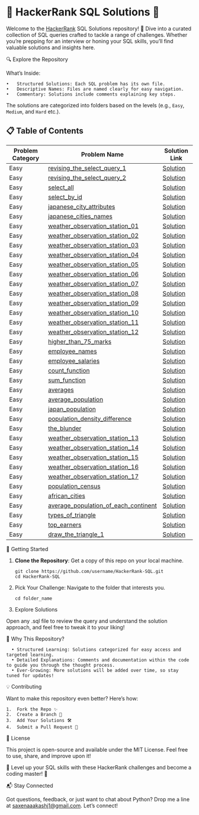 # 🌟 HackerRank SQL Solutions 🌟

Welcome to the [HackerRank](https://www.hackerrank.com/) SQL Solutions repository! 🚀 Dive into a curated collection of SQL queries crafted to tackle a range of challenges. Whether you’re prepping for an interview or honing your SQL skills, you’ll find valuable solutions and insights here.

🔍 Explore the Repository

What’s Inside:

    •	Structured Solutions: Each SQL problem has its own file.
    •	Descriptive Names: Files are named clearly for easy navigation.
    •	Commentary: Solutions include comments explaining key steps.

The solutions are categorized into folders based on the levels (e.g., `Easy`, `Medium`, and `Hard` etc.).

## 📋 Table of Contents

| Problem Category | Problem Name                                                                                                               | Solution Link                                                                                                          |
| ---------------- | -------------------------------------------------------------------------------------------------------------------------- | ---------------------------------------------------------------------------------------------------------------------- |
| Easy             | [revising_the_select_query_1](https://www.hackerrank.com/challenges/revising-the-select-query/problem)                     | [Solution](https://github.com/saxenaaakashj1/HackerRank-SQL/blob/master/revising_the_select_query_1.sql)               |
| Easy             | [revising_the_select_query_2](https://www.hackerrank.com/challenges/revising-the-select-query-2/problem)                   | [Solution](https://github.com/saxenaaakashj1/HackerRank-SQL/blob/master/revising_the_select_query_2.sql)               |
| Easy             | [select_all](https://www.hackerrank.com/challenges/select-all-sql/problem)                                                 | [Solution](https://github.com/saxenaaakashj1/HackerRank-SQL/blob/master/select_all.sql)                                |
| Easy             | [select_by_id](https://www.hackerrank.com/challenges/select-by-id/problem)                                                 | [Solution](https://github.com/saxenaaakashj1/HackerRank-SQL/blob/master/Easy/select_by_id.sql)                         |
| Easy             | [japanese_city_attributes](https://www.hackerrank.com/challenges/japanese-cities-attributes/problem)                       | [Solution](https://github.com/saxenaaakashj1/HackerRank-SQL/blob/master/Easy/japanese_city_attributes.sql)             |
| Easy             | [japanese_cities_names](https://www.hackerrank.com/challenges/japanese-cities-name/problem)                                | [Solution](https://github.com/saxenaaakashj1/HackerRank-SQL/blob/master/Easy/japanese_cities_names.sql)                |
| Easy             | [weather_observation_station_01](https://www.hackerrank.com/challenges/weather-observation-station-1/problem)              | [Solution](https://github.com/saxenaaakashj1/HackerRank-SQL/blob/master/Easy/weather_observation_station_1.sql)        |
| Easy             | [weather_observation_station_02](https://www.hackerrank.com/challenges/weather-observation-station-2/problem)              | [Solution](https://github.com/saxenaaakashj1/HackerRank-SQL/blob/master/Easy/weather_observation_station_2.sql)        |
| Easy             | [weather_observation_station_03](https://www.hackerrank.com/challenges/weather-observation-station-3/problem)              | [Solution](https://github.com/saxenaaakashj1/HackerRank-SQL/blob/master/Easy/weather_observation_station_3.sql)        |
| Easy             | [weather_observation_station_04](https://www.hackerrank.com/challenges/weather-observation-station-4/problem)              | [Solution](https://github.com/saxenaaakashj1/HackerRank-SQL/blob/master/Easy/weather_observation_station_4.sql)        |
| Easy             | [weather_observation_station_05](https://www.hackerrank.com/challenges/weather-observation-station-5/problem)              | [Solution](https://github.com/saxenaaakashj1/HackerRank-SQL/blob/master/Easy/weather_observation_station_5.sql)        |
| Easy             | [weather_observation_station_06](https://www.hackerrank.com/challenges/weather-observation-station-6/problem)              | [Solution](https://github.com/saxenaaakashj1/HackerRank-SQL/blob/master/Easy/weather_observation_station_6.sql)        |
| Easy             | [weather_observation_station_07](https://www.hackerrank.com/challenges/weather-observation-station-7/problem)              | [Solution](https://github.com/saxenaaakashj1/HackerRank-SQL/blob/master/Easy/weather_observation_station_7.sql)        |
| Easy             | [weather_observation_station_08](https://www.hackerrank.com/challenges/weather-observation-station-8/problem)              | [Solution](https://github.com/saxenaaakashj1/HackerRank-SQL/blob/master/Easy/weather_observation_station_08.sql)       |
| Easy             | [weather_observation_station_09](https://www.hackerrank.com/challenges/weather-observation-station-9/problem)              | [Solution](https://github.com/saxenaaakashj1/HackerRank-SQL/blob/master/Easy/weather_observation_station_09.sql)       |
| Easy             | [weather_observation_station_10](https://www.hackerrank.com/challenges/weather-observation-station-10/problem)             | [Solution](https://github.com/saxenaaakashj1/HackerRank-SQL/blob/master/Easy/weather_observation_station_10.sql)       |
| Easy             | [weather_observation_station_11](https://www.hackerrank.com/challenges/weather-observation-station-11/problem)             | [Solution](https://github.com/saxenaaakashj1/HackerRank-SQL/blob/master/Easy/weather_observation_station_11.sql)       |
| Easy             | [weather_observation_station_12](https://www.hackerrank.com/challenges/weather-observation-station-12/problem)             | [Solution](https://github.com/saxenaaakashj1/HackerRank-SQL/blob/master/Easy/weather_observation_station_12.sql)       |
| Easy             | [higher_than_75_marks](https://www.hackerrank.com/challenges/more-than-75-marks/problem?)                                  | [Solution](https://github.com/saxenaaakashj1/HackerRank-SQL/blob/master/Easy/higher_than_75_marks.sql)                 |
| Easy             | [employee_names](https://www.hackerrank.com/challenges/name-of-employees/problem)                                          | [Solution](https://github.com/saxenaaakashj1/HackerRank-SQL/blob/master/Easy/employee_names.sql)                       |
| Easy             | [employee_salaries](https://www.hackerrank.com/challenges/salary-of-employees/problem)                                     | [Solution](https://github.com/saxenaaakashj1/HackerRank-SQL/blob/master/Easy/employee_salaries.sql)                    |
| Easy             | [count_function](https://www.hackerrank.com/challenges/revising-aggregations-the-count-function/problem)                   | [Solution](https://github.com/saxenaaakashj1/HackerRank-SQL/blob/master/Easy/count_function.sql)                       |
| Easy             | [sum_function](https://www.hackerrank.com/challenges/revising-aggregations-sum/problem?)                                   | [Solution](https://github.com/saxenaaakashj1/HackerRank-SQL/blob/master/Easy/sum_function.sql)                         |
| Easy             | [averages](https://www.hackerrank.com/challenges/revising-aggregations-the-average-function/problem)                       | [Solution](https://github.com/saxenaaakashj1/HackerRank-SQL/blob/master/Easy/averages.sql)                             |
| Easy             | [average_population](https://www.hackerrank.com/challenges/average-population/problem)                                     | [Solution](https://github.com/saxenaaakashj1/HackerRank-SQL/blob/master/Easy/average_population.sql)                   |
| Easy             | [japan_population](https://www.hackerrank.com/challenges/japan-population/problem)                                         | [Solution](https://github.com/saxenaaakashj1/HackerRank-SQL/blob/master/Easy/japan_population.sql)                     |
| Easy             | [population_density_difference](https://www.hackerrank.com/challenges/population-density-difference/problem)               | [Solution](https://github.com/saxenaaakashj1/HackerRank-SQL/blob/master/Easy/population_density_difference.sql)        |
| Easy             | [the_blunder](https://www.hackerrank.com/challenges/the-blunder/problem)                                                   | [Solution](https://github.com/saxenaaakashj1/HackerRank-SQL/blob/master/Easy/the_blunder.sql)                          |
| Easy             | [weather_observation_station_13](https://www.hackerrank.com/challenges/weather-observation-station-13/problem)             | [Solution](https://github.com/saxenaaakashj1/HackerRank-SQL/blob/master/Easy/weather_observation_station_13.sql)       |
| Easy             | [weather_observation_station_14](https://www.hackerrank.com/challenges/weather-observation-station-14/problem)             | [Solution](https://github.com/saxenaaakashj1/HackerRank-SQL/blob/master/Easy/weather_observation_station_14.sql)       |
| Easy             | [weather_observation_station_15](https://www.hackerrank.com/challenges/weather-observation-station-15/problem)             | [Solution](https://github.com/saxenaaakashj1/HackerRank-SQL/blob/master/Easy/weather_observation_station_15.sql)       |
| Easy             | [weather_observation_station_16](https://www.hackerrank.com/challenges/weather-observation-station-16/problem)             | [Solution](https://github.com/saxenaaakashj1/HackerRank-SQL/blob/master/Easy/weather_observation_station_16.sql)       |
| Easy             | [weather_observation_station_17](https://www.hackerrank.com/challenges/weather-observation-station-17/problem)             | [Solution](https://github.com/saxenaaakashj1/HackerRank-SQL/blob/master/Easy/weather_observation_station_17.sql)       |
| Easy             | [population_census](https://www.hackerrank.com/challenges/asian-population/problem)                                        | [Solution](https://github.com/saxenaaakashj1/HackerRank-SQL/blob/master/Easy/population_census.sql)                    |
| Easy             | [african_cities](https://www.hackerrank.com/challenges/african-cities/problem)                                             | [Solution](https://github.com/saxenaaakashj1/HackerRank-SQL/blob/master/Easy/african_cities.sql)                       |
| Easy             | [average_population_of_each_continent](https://www.hackerrank.com/challenges/average-population-of-each-continent/problem) | [Solution](https://github.com/saxenaaakashj1/HackerRank-SQL/blob/master/Easy/average_population_of_each_continent.sql) |
| Easy             | [types_of_triangle](https://www.hackerrank.com/challenges/what-type-of-triangle/problem)                                   | [Solution](https://github.com/saxenaaakashj1/HackerRank-SQL/blob/master/Easy/types_of_triangle.sql)                    |
| Easy             | [top_earners](https://www.hackerrank.com/challenges/earnings-of-employees/problem)                                         | [Solution](https://github.com/saxenaaakashj1/HackerRank-SQL/blob/master/Easy/top_earners.sql)                          |
| Easy             | [draw_the_triangle_1](https://www.hackerrank.com/challenges/draw-the-triangle-1/problem)                                   | [Solution](https://github.com/saxenaaakashj1/HackerRank-SQL/blob/master/Easy/draw_the_triangle_1.sql)                  |

🚀 Getting Started

1. **Clone the Repository**: Get a copy of this repo on your local machine.

   ```
   git clone https://github.com/username/HackerRank-SQL.git
   cd HackerRank-SQL
   ```

2. Pick Your Challenge: Navigate to the folder that interests you.

   ```
   cd folder_name
   ```

3. Explore Solutions

Open any .sql file to review the query and understand the solution approach, and feel free to tweak it to your liking!

🎯 Why This Repository?

      • Structured Learning: Solutions categorized for easy access and targeted learning.
      • Detailed Explanations: Comments and documentation within the code to guide you through the thought process.
      • Ever-Growing: More solutions will be added over time, so stay tuned for updates!

💡 Contributing

Want to make this repository even better? Here’s how:

    1.	Fork the Repo ✨
    2.	Create a Branch 🌿
    3.	Add Your Solutions 🛠️
    4.	Submit a Pull Request 💌

📜 License

This project is open-source and available under the MIT License. Feel free to use, share, and improve upon it!

🚀 Level up your SQL skills with these HackerRank challenges and become a coding master! 🚀

📬 Stay Connected

Got questions, feedback, or just want to chat about Python? Drop me a line at saxenaaakashj1@gmail.com. Let’s connect!
